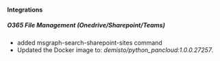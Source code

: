 
#### Integrations
##### O365 File Management (Onedrive/Sharepoint/Teams)
- added msgraph-search-sharepoint-sites command
- Updated the Docker image to: *demisto/python_pancloud:1.0.0.27257*.
